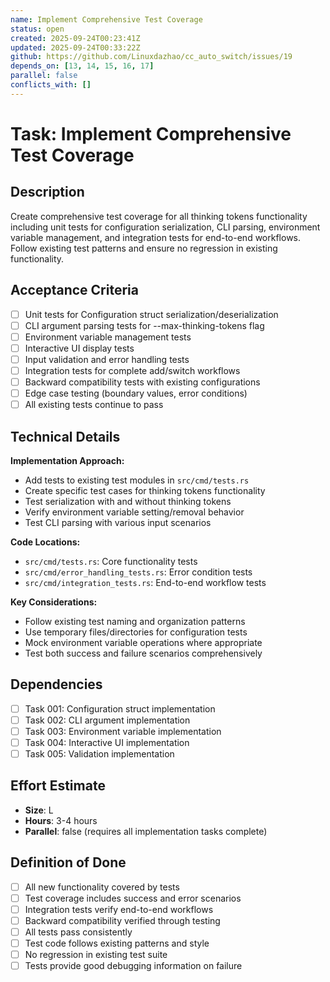 ```yaml
---
name: Implement Comprehensive Test Coverage
status: open
created: 2025-09-24T00:23:41Z
updated: 2025-09-24T00:33:22Z
github: https://github.com/Linuxdazhao/cc_auto_switch/issues/19
depends_on: [13, 14, 15, 16, 17]
parallel: false
conflicts_with: []
---
```


# Task: Implement Comprehensive Test Coverage

## Description

Create comprehensive test coverage for all thinking tokens functionality including unit tests for configuration serialization, CLI parsing, environment variable management, and integration tests for end-to-end workflows. Follow existing test patterns and ensure no regression in existing functionality.

## Acceptance Criteria

- [ ] Unit tests for Configuration struct serialization/deserialization
- [ ] CLI argument parsing tests for --max-thinking-tokens flag
- [ ] Environment variable management tests
- [ ] Interactive UI display tests
- [ ] Input validation and error handling tests
- [ ] Integration tests for complete add/switch workflows
- [ ] Backward compatibility tests with existing configurations
- [ ] Edge case testing (boundary values, error conditions)
- [ ] All existing tests continue to pass

## Technical Details

**Implementation Approach:**
- Add tests to existing test modules in `src/cmd/tests.rs`
- Create specific test cases for thinking tokens functionality
- Test serialization with and without thinking tokens
- Verify environment variable setting/removal behavior
- Test CLI parsing with various input scenarios

**Code Locations:**
- `src/cmd/tests.rs`: Core functionality tests
- `src/cmd/error_handling_tests.rs`: Error condition tests
- `src/cmd/integration_tests.rs`: End-to-end workflow tests

**Key Considerations:**
- Follow existing test naming and organization patterns
- Use temporary files/directories for configuration tests
- Mock environment variable operations where appropriate
- Test both success and failure scenarios comprehensively

## Dependencies

- [ ] Task 001: Configuration struct implementation
- [ ] Task 002: CLI argument implementation
- [ ] Task 003: Environment variable implementation
- [ ] Task 004: Interactive UI implementation
- [ ] Task 005: Validation implementation

## Effort Estimate

- **Size**: L
- **Hours**: 3-4 hours
- **Parallel**: false (requires all implementation tasks complete)

## Definition of Done

- [ ] All new functionality covered by tests
- [ ] Test coverage includes success and error scenarios
- [ ] Integration tests verify end-to-end workflows
- [ ] Backward compatibility verified through testing
- [ ] All tests pass consistently
- [ ] Test code follows existing patterns and style
- [ ] No regression in existing test suite
- [ ] Tests provide good debugging information on failure

